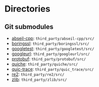 # Directories

## Git submodules
- [abseil-cpp](https://github.com/abseil/abseil-cpp.git): `third_party/abseil-cpp/src/`
- [boringssl](https://github.com/google/boringssl.git): `third_party/boringssl/src/`
- [googletest](https://github.com/google/googletest.git): `third_party/googletest/src/`
- [googleurl](https://quiche.googlesource.com/googleurl.git): `third_party/googleurl/src/`
- [protobuf](https://github.com/protocolbuffers/protobuf.git): `third_party/protobuf/src/`
- [quiche](https://github.com/google/quiche.git): `third_party/quiche/src/`
- [quic-trace](https://github.com/google/quic-trace.git): `third_party/quic_trace/src/`
- [re2](https://github.com/google/re2.git): `third_party/re2/src/`
- [zlib](https://github.com/madler/zlib.git): `third_party/zlib/src/`
